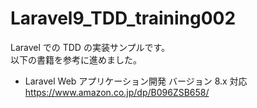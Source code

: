 # Laravel9_TDD_training002

Laravel での TDD の実装サンプルです。  
以下の書籍を参考に進めました。

-   Laravel Web アプリケーション開発 バージョン 8.x 対応  
    https://www.amazon.co.jp/dp/B096ZSB658/
